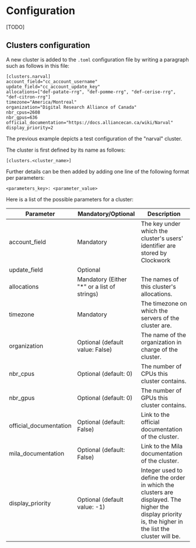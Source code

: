 # Configuration

[TODO]

## Clusters configuration
A new cluster is added to the `.toml` configuration file by writing a paragraph such as follows in this file:

```
[clusters.narval]
account_field="cc_account_username"
update_field="cc_account_update_key"
allocations=["def-patate-rrg", "def-pomme-rrg", "def-cerise-rrg", "def-citron-rrg"]
timezone="America/Montreal"
organization="Digital Research Alliance of Canada"
nbr_cpus=2608
nbr_gpus=636
official_documentation="https://docs.alliancecan.ca/wiki/Narval"
display_priority=2
```

The previous example depicts a test configuration of the "narval" cluster.

The cluster is first defined by its name as follows:

```
[clusters.<cluster_name>]
```

Further details can be then added by adding one line of the following format per parameters:

```
<parameters_key>: <parameter_value>
```

Here is a list of the possible parameters for a cluster:

| Parameter | Mandatory/Optional | Description |
| -- | -- | -- |
| account_field | Mandatory | The key under which the cluster's users' identifier are stored by Clockwork |
| update_field | Optional |  |
| allocations | Mandatory (Either "*" or a list of strings) | The names of this cluster's allocations. |
| timezone | Mandatory | The timezone on which the servers of the cluster are. |
| organization | Optional (default value: False) | The name of the organization in charge of the cluster. |
| nbr_cpus | Optional (default: 0) | The number of CPUs this cluster contains. |
| nbr_gpus | Optional (default: 0) | The number of GPUs this cluster contains. |
| official_documentation | Optional (default: False) | Link to the official documentation of the cluster. |
| mila_documentation | Optional (default: False) | Link to the Mila documentation of the cluster. |
| display_priority | Optional (default value: -1) | Integer used to define the order in which the clusters are displayed. The higher the display priority is, the higher in the list the cluster will be. |